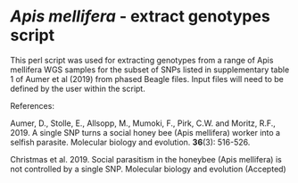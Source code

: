 # <i>Apis mellifera</i> - extract genotypes script

This perl script was used for extracting genotypes from a range of Apis mellifera WGS samples for the subset of SNPs listed in supplementary table 1 of Aumer et al (2019) from phased Beagle files. Input files will need to be defined by the user within the script.

References:

Aumer, D., Stolle, E., Allsopp, M., Mumoki, F., Pirk, C.W. and Moritz, R.F., 2019. 
A single SNP turns a social honey bee (Apis mellifera) worker into a selfish parasite. 
Molecular biology and evolution. <b>36</b>(3): 516-526.

Christmas et al. 2019. Social parasitism in the honeybee (Apis mellifera) is not controlled by a single SNP. Molecular biology and evolution (Accepted)
